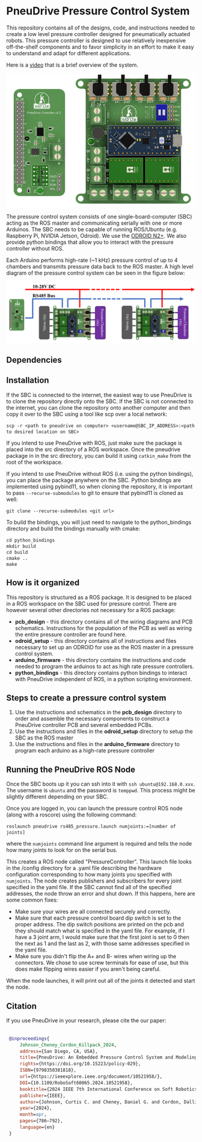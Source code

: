 # PneuDrive Pressure Control System

This repository contains all of the designs, code, and instructions needed to create a low level pressure controller designed for pneumatically actuated robots. This pressure controller is designed to use relatively inexpensive off-the-shelf components and to favor simplicity in an effort to make it easy to understand and adapt for different applications.

Here is a [video](https://bit.ly/3QkrEqO) that is a brief overview of the system.

<!-- add picture of boards from resources folder -->
![PneuDrive boards](resources/PneuDrive_Boards.png)

The pressure control system consists of one single-board-computer (SBC) acting as the ROS master and communicating serially with one or more Arduinos. The SBC needs to be capable of running ROS/Ubuntu (e.g. Raspberry Pi, NVIDIA Jetson, Odroid). We use the [ODROID N2+](https://www.hardkernel.com/shop/odroid-n2-with-4gbyte-ram-2/). We also provide python bindings that allow you to interact with the pressure controller without ROS.

Each Arduino performs high-rate (~1 kHz) pressure control of up to 4 chambers and transmits pressure data back to the ROS master. A high level diagram of the pressure control system can be seen in the figure below:

![PneuDrive system](resources/DaisyChainDiagram.png)

## Dependencies

## Installation
If the SBC is connected to the internet, the easiest way to use PneuDrive is to clone the repository directly onto the SBC. If the SBC is not connected to the internet, you can clone the repository onto another computer and then copy it over to the SBC using a tool like scp over a local network:

``` console
scp -r <path to pneudrive on computer> <username@SBC_IP_ADDRESS>:<path to desired location on SBC>
```

If you intend to use PneuDrive with ROS, just make sure the package is placed into the src directory of a ROS workspace. Once the pneudrive package in in the src directory, you can build it using ```catkin_make``` from the root of the workspace.

If you intend to use PneuDrive without ROS (i.e. using the python bindings), you can place the package anywhere on the SBC. Python bindings are implemented using pybind11, so when cloning the repository, it is important to pass ```--recurse-submodules``` to git to ensure that pybind11 is cloned as well:

``` console
git clone --recurse-submodules <git url>
```

To build the bindings, you will just need to navigate to the python_bindings directory and build the bindings manually with cmake:

``` console
cd python_bindings
mkdir build
cd build
cmake ..
make
```



## How is it organized

This repository is structured as a ROS package. It is designed to be placed in a ROS workspace on the SBC used for pressure control. There are however several other directories not necessary for a ROS package:

* **pcb_design** - this directory contains all of the wiring diagrams and PCB schematics. Instructions for the population of the PCB as well as wiring the entire pressure controller are found here.
* **odroid_setup** - this directory contains all of instructions and files necessary to set up an ODROID for use as the ROS master in a pressure control system.
* **arduino_firmware** - this directory contains the instructions and code needed to program the arduinos to act as high rate pressure controllers.
* **python_bindings** - this directory contains python bindings to interact with PneuDrive independent of ROS, in a python scripting environment.


## Steps to create a pressure control system

1. Use the instructions and schematics in the **pcb_design** directory to order and assemble the necessary components to construct a PneuDrive controller PCB and several embedded PCBs.
2. Use the instructions and files in the **odroid_setup** directory to setup the SBC as the ROS master
3. Use the instructions and files in the **arduino_firmware** directory to program each arduino as a high-rate pressure controller

## Running the PneuDrive ROS Node

Once the SBC boots up it you can ssh into it with ```ssh ubuntu@192.168.0.xxx```. The username is ```ubuntu``` and the password is ```temppwd```. This process might be slightly different depending on your SBC.

Once you are logged in, you can launch the pressure control ROS node (along with a roscore) using the following command:

``` shell
roslaunch pneudrive rs485_pressure.launch numjoints:=[number of joints]
```

where the ```numjoints``` command line argument is required and tells the node how many joints to look for on the serial bus. 

This creates a ROS node called "PressureController". This launch file looks in the /config directory for a .yaml file describing the hardware configuration corresponding to how many joints you specified with ```numjoints```. The node creates publishers and subscribers for every joint specified in the yaml file. If the SBC cannot find all of the specified addresses, the node throw an error and shut down. If this happens, here are some common fixes:

* Make sure your wires are all connected securely and correctly.
* Make sure that each pressure control board dip switch is set to the proper address. The dip switch positions are printed on the pcb and they should match what is specified in the yaml file. For example, if I have a 3 joint arm, I would make sure that the first joint is set to 0 then the next as 1 and the last as 2, with those same addresses specified in the yaml file. 
* Make sure you didn't flip the A+ and B- wires when wiring up the connectors. We chose to use screw terminals for ease of use, but this does make flipping wires easier if you aren't being careful. 

When the node launches, it will print out all of the joints it detected and start the node.

## Citation

If you use PneuDrive in your research, please cite the our paper:

```bibtex

 @inproceedings{
	 Johnson_Cheney_Cordon_Killpack_2024, 
	 address={San Diego, CA, USA}, 
	 title={PneuDrive: An Embedded Pressure Control System and Modeling Toolkit for Large-Scale Soft Robots}, 
	 rights={https://doi.org/10.15223/policy-029}, 
	 ISBN={9798350381818}, 
	 url={https://ieeexplore.ieee.org/document/10521958/}, 
	 DOI={10.1109/RoboSoft60065.2024.10521958}, 
	 booktitle={2024 IEEE 7th International Conference on Soft Robotics (RoboSoft)}, 
	 publisher={IEEE}, 
	 author={Johnson, Curtis C. and Cheney, Daniel G. and Cordon, Dallin L. and Killpack, Marc D.}, 
	 year={2024}, 
	 month=apr, 
	 pages={786–792}, 
	 language={en} 
 }

```
